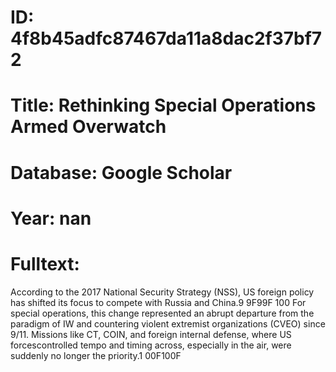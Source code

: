 # ID: 4f8b45adfc87467da11a8dac2f37bf72
# Title: Rethinking Special Operations Armed Overwatch
# Database: Google Scholar
# Year: nan
# Fulltext:
According to the 2017 National Security Strategy (NSS), US foreign policy has shifted its focus to compete with Russia and China.9 9F99F 100 For special operations, this change represented an abrupt departure from the paradigm of IW and countering violent extremist organizations (CVEO) since 9/11.
Missions like CT, COIN, and foreign internal defense, where US forcescontrolled tempo and timing across, especially in the air, were suddenly no longer the priority.1 00F100F